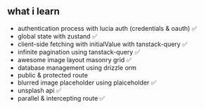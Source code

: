 ## what i learn

- authentication process with lucia auth (credentials & oauth) ✅
- global state with zustand ✅
- client-side fetching with initialValue with tanstack-query ✅
- infinite pagination using tanstack-query ✅
- awesome image layout masonry grid ✅
- database management using drizzle orm 
- public & protected route
- blurred image placeholder using plaiceholder ✅
- unsplash api ✅
- parallel & intercepting route ✅
